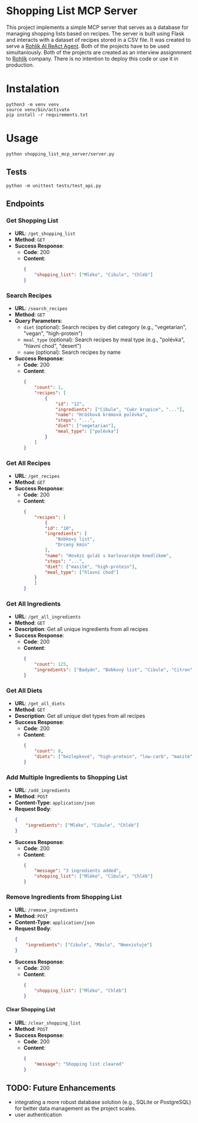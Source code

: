 # Shopping List MCP Server

This project implements a simple MCP server that serves as a database for managing shopping lists based on recipes. The server is built using Flask and interacts with a dataset of recipes stored in a CSV file.
It was created to serve a [Rohlík AI ReAct Agent](https://github.com/jozso39/rohlik-agent-js). Both of the projects have to be used simultaniously.
Both of the projects are created as an interview assignmnent to [Rohlík](https://www.rohlik.cz/) company. There is no intention to deploy this code or use it in production.

# Instalation
```
python3 -m venv venv
source venv/bin/activate
pip install -r requirements.txt
```

# Usage
```
python shopping_list_mcp_server/server.py
```

## Tests
```
python -m unittest tests/test_api.py
```

## Endpoints

### Get Shopping List
- **URL**: `/get_shopping_list`
- **Method**: `GET`
- **Success Response**:
  - **Code**: 200
  - **Content**:
    ```json
    {
        "shopping_list": ["Mléko", "Cibule", "Chléb"]
    }
    ```

### Search Recipes
- **URL**: `/search_recipes`
- **Method**: `GET`
- **Query Parameters**:
  - `diet` (optional): Search recipes by diet category (e.g., "vegetarian", "vegan", "high-protein")
  - `meal_type` (optional): Search recipes by meal type (e.g., "polévka", "hlavní chod", "desert")
  - `name` (optional): Search recipes by name
- **Success Response**:
  - **Code**: 200
  - **Content**:
    ```json
    {
        "count": 1,
        "recipes": [
            {
                "id": "12",
                "ingredients": ["Cibule", "Cukr krupice", "..."],
                "name": "Hrášková krémová polévka",
                "steps": "...",
                "diet": ["vegetarian"],
                "meal_type": ["polévka"]
            }
        ]
    }
    ```

### Get All Recipes
- **URL**: `/get_recipes`
- **Method**: `GET`
- **Success Response**:
  - **Code**: 200
  - **Content**:
    ```json
    {
        "recipes": [
            {
            "id": "10",
            "ingredients": [
                "Bobkový list",
                "Drcený kmín"
            ],
            "name": "Hovězí guláš s karlovarským knedlíkem",
            "steps": "...",
            "diet": ["masité", "high-protein"],
            "meal_type": ["hlavní chod"]
        }
        ]
    }
    ```

### Get All Ingredients
- **URL**: `/get_all_ingredients`
- **Method**: `GET`
- **Description**: Get all unique ingredients from all recipes
- **Success Response**:
  - **Code**: 200
  - **Content**:
    ```json
    {
        "count": 125,
        "ingredients": ["Badyán", "Bobkový list", "Cibule", "Citron", "Cukr krupice", "..."]
    }
    ```

### Get All Diets
- **URL**: `/get_all_diets`
- **Method**: `GET`
- **Description**: Get all unique diet types from all recipes
- **Success Response**:
  - **Code**: 200
  - **Content**:
    ```json
    {
        "count": 8,
        "diets": ["bezlepkové", "high-protein", "low-carb", "masité", "tučné", "vegan", "vegetarian", "bez laktozy"]
    }
    ```

### Add Multiple Ingredients to Shopping List
- **URL**: `/add_ingredients`
- **Method**: `POST`
- **Content-Type**: `application/json`
- **Request Body**:
  ```json
  {
      "ingredients": ["Mléko", "Cibule", "Chléb"]
  }
  ```
- **Success Response**:
  - **Code**: 200
  - **Content**:
    ```json
    {
        "message": "3 ingredients added",
        "shopping_list": ["Mléko", "Cibule", "Chléb"]
    }
    ```

### Remove Ingredients from Shopping List
- **URL**: `/remove_ingredients`
- **Method**: `POST`
- **Content-Type**: `application/json`
- **Request Body**:
  ```json
  {
      "ingredients": ["Cibule", "Máslo", "Neexistuje"]
  }
  ```
- **Success Response**:
  - **Code**: 200
  - **Content**:
    ```json
    {
        "shopping_list": ["Mléko", "Chléb"]
    }
    ```

#### Clear Shopping List
- **URL**: `/clear_shopping_list`
- **Method**: `POST`
- **Success Response**:
  - **Code**: 200
  - **Content**:
    ```json
    {
        "message": "Shopping list cleared"
    }
    ```

## TODO: Future Enhancements

- integrating a more robust database solution (e.g., SQLite or PostgreSQL) for better data management as the project scales.
- user authentication
